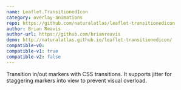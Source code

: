 ```yaml
---
name: Leaflet.TransitionedIcon
category: overlay-animations
repo: https://github.com/naturalatlas/leaflet-transitionedicon
author: Brian Reavis
author-url: https://github.com/brianreavis
demo: http://naturalatlas.github.io/leaflet-transitionedicon/
compatible-v0:
compatible-v1: true
compatible-v2: false
---
```


Transition in/out markers with CSS transitions. It supports jitter for staggering markers into view to prevent visual overload.
